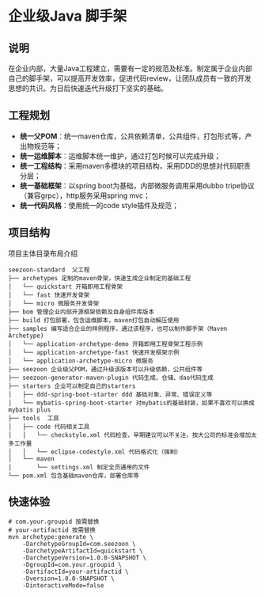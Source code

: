 # 企业级Java 脚手架

## 说明

在企业内部，大量Java工程建立，需要有一定的规范及标准。制定属于企业内部自己的脚手架，可以提高开发效率，促进代码review，让团队成员有一致的开发思想的共识。为日后快速迭代升级打下坚实的基础。

## 工程规划

- **统一父POM**：统一maven仓库，公共依赖清单，公共组件，打包形式等，产出物规范等；
- **统一运维脚本**：运维脚本统一维护，通过打包时候可以完成升级；
- **统一工程结构**：采用maven多模块的项目结构，采用DDD的思想对代码职责分层；
- **统一基础框架**：以spring boot为基础，内部微服务调用采用dubbo tripe协议（兼容grpc），http服务采用spring
  mvc；
- **统一代码风格**：使用统一的code style插件及规范；

## 项目结构

项目主体目录布局介绍

```
seezoon-standard  父工程
├── archetypes 定制的maven骨架，快速生成企业制定的基础工程
│   └── quickstart 开箱即用工程骨架
│   └── fast 快速开发骨架
│   └── micro 微服务开发骨架
├── bom 管理企业内部开源框架依赖及自身组件库版本
├── build 打包部署，包含运维脚本，maven打包自动解压使用
├── samples 编写适合企业的样例程序，通过该程序，也可以制作脚手架（Maven Archetype)
│   └── application-archetype-demo 开箱即用工程骨架工程示例
│   └── application-archetype-fast 快速开发框架示例
│   └── application-archetype-micro 微服务
├── seezoon 企业级父POM，通过升级该版本可以升级依赖，公共组件等
├── seezoon-generator-maven-plugin 代码生成，仓储、dao代码生成
├── starters 企业可以制定自己的starters
│   ├── ddd-spring-boot-starter ddd 基础对象、异常、错误定义等
│   └── mybatis-spring-boot-starter 对mybatis的基础封装，如果不喜欢可以换成mybatis plus
├── tools  工具
│   ├── code 代码相关工具  
│   │   └── checkstyle.xml 代码检查，早期建议可以不关注，按大公司的标准会增加太多工作量
│   │   └── eclipse-codestyle.xml 代码格式化（强制）
│   └── maven
│       └── settings.xml 制定全员通用的文件
└── pom.xml 包含基础maven仓库，部署仓库等
```

## 快速体验

```shell
# com.your.groupid 按需替换
# your-artifactid 按需替换
mvn archetype:generate \
    -DarchetypeGroupId=com.seezoon \
    -DarchetypeArtifactId=quickstart \
    -DarchetypeVersion=1.0.0-SNAPSHOT \
    -DgroupId=com.your.groupid \
    -DartifactId=your-artifactid \
    -Dversion=1.0.0-SNAPSHOT \
    -DinteractiveMode=false
    
```
